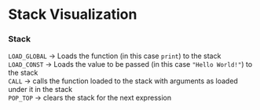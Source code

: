 # Stack Visualization

### Stack
`LOAD_GLOBAL` -> Loads the function (in this case `print`) to the stack  
`LOAD_CONST` -> Loads the value to be passed (in this case `"Hello World!"`) to the stack  
`CALL` -> calls the function loaded to the stack with arguments as loaded under it in the stack  
`POP_TOP` -> clears the stack for the next expression